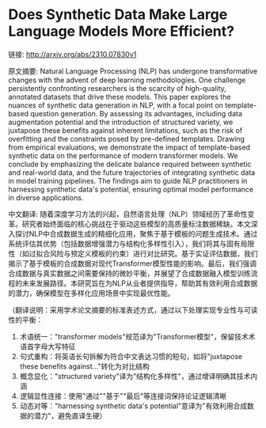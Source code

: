 # Does Synthetic Data Make Large Language Models More Efficient?

链接: http://arxiv.org/abs/2310.07830v1

原文摘要:
Natural Language Processing (NLP) has undergone transformative changes with
the advent of deep learning methodologies. One challenge persistently
confronting researchers is the scarcity of high-quality, annotated datasets
that drive these models. This paper explores the nuances of synthetic data
generation in NLP, with a focal point on template-based question generation. By
assessing its advantages, including data augmentation potential and the
introduction of structured variety, we juxtapose these benefits against
inherent limitations, such as the risk of overfitting and the constraints posed
by pre-defined templates. Drawing from empirical evaluations, we demonstrate
the impact of template-based synthetic data on the performance of modern
transformer models. We conclude by emphasizing the delicate balance required
between synthetic and real-world data, and the future trajectories of
integrating synthetic data in model training pipelines. The findings aim to
guide NLP practitioners in harnessing synthetic data's potential, ensuring
optimal model performance in diverse applications.

中文翻译:
随着深度学习方法的兴起，自然语言处理（NLP）领域经历了革命性变革。研究者始终面临的核心挑战在于驱动这些模型的高质量标注数据稀缺。本文深入探讨NLP中合成数据生成的精细化应用，聚焦于基于模板的问题生成技术。通过系统评估其优势（包括数据增强潜力与结构化多样性引入），我们将其与固有局限性（如过拟合风险与预定义模板的约束）进行对比研究。基于实证评估数据，我们揭示了基于模板的合成数据对现代Transformer模型性能的影响。最后，我们强调合成数据与真实数据之间需要保持的微妙平衡，并展望了合成数据融入模型训练流程的未来发展路径。本研究旨在为NLP从业者提供指导，帮助其有效利用合成数据的潜力，确保模型在多样化应用场景中实现最优性能。

（翻译说明：采用学术论文摘要的标准表述方式，通过以下处理实现专业性与可读性的平衡：
1. 术语统一："transformer models"规范译为"Transformer模型"，保留技术术语首字母大写特征
2. 句式重构：将英语长句拆解为符合中文表达习惯的短句，如将"juxtapose these benefits against..."转化为对比结构
3. 概念显化："structured variety"译为"结构化多样性"，通过增译明确其技术内涵
4. 逻辑显性连接：使用"通过""基于""最后"等连接词保持论证逻辑清晰
5. 动态对等："harnessing synthetic data's potential"意译为"有效利用合成数据的潜力"，避免直译生硬）
